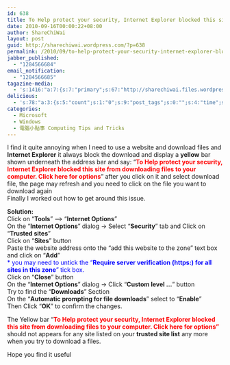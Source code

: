 ```yaml
---
id: 638
title: To Help protect your security, Internet Explorer blocked this site from downloading files to your computer. Click here for options
date: 2010-09-16T00:00:22+08:00
author: ShareChiWai
layout: post
guid: http://sharechiwai.wordpress.com/?p=638
permalink: /2010/09/to-help-protect-your-security-internet-explorer-blocked-this-site-from-downloading-files-to-your-computer-click-here-for-options/
jabber_published:
  - "1284566684"
email_notification:
  - "1284566685"
tagazine-media:
  - 's:1416:"a:7:{s:7:"primary";s:67:"http://sharechiwai.files.wordpress.com/2010/09/internetsettings.png";s:6:"images";a:4:{s:70:"http://sharechiwai.files.wordpress.com/2010/09/protectyoursecurity.png";a:6:{s:8:"file_url";s:70:"http://sharechiwai.files.wordpress.com/2010/09/protectyoursecurity.png";s:5:"width";s:3:"782";s:6:"height";s:3:"173";s:4:"type";s:5:"image";s:4:"area";s:6:"135286";s:9:"file_path";s:0:"";}s:67:"http://sharechiwai.files.wordpress.com/2010/09/internetsettings.png";a:6:{s:8:"file_url";s:67:"http://sharechiwai.files.wordpress.com/2010/09/internetsettings.png";s:5:"width";s:3:"786";s:6:"height";s:3:"572";s:4:"type";s:5:"image";s:4:"area";s:6:"449592";s:9:"file_path";s:0:"";}s:62:"http://sharechiwai.files.wordpress.com/2010/09/trustedsite.png";a:6:{s:8:"file_url";s:62:"http://sharechiwai.files.wordpress.com/2010/09/trustedsite.png";s:5:"width";s:3:"423";s:6:"height";s:3:"541";s:4:"type";s:5:"image";s:4:"area";s:6:"228843";s:9:"file_path";s:0:"";}s:75:"http://sharechiwai.files.wordpress.com/2010/09/promptingforfiledownload.png";a:6:{s:8:"file_url";s:75:"http://sharechiwai.files.wordpress.com/2010/09/promptingforfiledownload.png";s:5:"width";s:3:"427";s:6:"height";s:3:"485";s:4:"type";s:5:"image";s:4:"area";s:6:"207095";s:9:"file_path";s:0:"";}}s:6:"videos";a:0:{}s:11:"image_count";s:1:"4";s:6:"author";s:8:"15700447";s:7:"blog_id";s:8:"15180134";s:9:"mod_stamp";s:19:"2010-09-15 12:59:31";}";'
delicious:
  - 's:78:"a:3:{s:5:"count";s:1:"0";s:9:"post_tags";s:0:"";s:4:"time";s:10:"1284991756";}";'
categories:
  - Microsoft
  - Windows
  - 電腦小貼事 Computing Tips and Tricks
---
```

I find it quite annoying when I need to use a website and download files and **Internet Explorer** it always block the download and display a **yellow** bar shown underneath the address bar and say: &#8220;<span style="color: #ff0000;"><strong>To Help protect your security, Internet Explorer blocked this site from downloading files to your computer. Click here for options</strong></span>&#8221; after you click on it and select download file, the page may refresh and you need to click on the file you want to download again  
[<img class="alignnone size-full wp-image-640" title="ProtectYourSecurity" src="https://i1.wp.com/farm6.static.flickr.com/5283/5687826799_e0e9bcd4c5.jpg?w=625" alt="" data-recalc-dims="1" />](https://i1.wp.com/farm6.static.flickr.com/5283/5687826799_e0e9bcd4c5.jpg)  
Finally I worked out how to get around this issue.

**Solution:**  
Click on &#8220;**Tools**&#8221; &#8211;> &#8220;**Internet Options**&#8221;  
[<img class="alignnone size-full wp-image-639" title="InternetSettings" src="https://i1.wp.com/farm6.static.flickr.com/5264/5688394294_3fb1980b9d.jpg?w=625" alt="" data-recalc-dims="1" />](https://i1.wp.com/farm6.static.flickr.com/5264/5688394294_3fb1980b9d.jpg)  
On the &#8220;**Internet Options**&#8221; dialog -> Select &#8220;**Security**&#8221; tab and Click on &#8220;**Trusted sites**&#8221;  
[<img class="alignnone size-full wp-image-642" title="TrustedSite" src="https://i0.wp.com/farm6.static.flickr.com/5248/5687828539_36c9dd5c01.jpg?w=625" alt="" data-recalc-dims="1" />](https://i0.wp.com/farm6.static.flickr.com/5248/5687828539_36c9dd5c01.jpg)  
Click on &#8220;**Sites**&#8221; button  
Paste the website address onto the &#8220;add this website to the zone&#8221; text box and click on &#8220;**Add**&#8221;  
<span style="color: #0000ff;">* you may need to untick the &#8220;<strong>Require server verification (https:) for all sites in this zone</strong>&#8221; tick box.</span>  
Click on &#8220;**Close**&#8221; button  
On the &#8220;**Internet Options**&#8221; dialog -> Click &#8220;**Custom level &#8230;**&#8221; button  
Try to find the &#8220;**Downloads**&#8221; Section  
On the &#8220;**Automatic prompting for file downloads**&#8221; select to &#8220;**Enable**&#8221;  
Then Click &#8220;**OK**&#8221; to confirm the changes.  
[<img title="PromptingForFileDownload" src="https://i0.wp.com/farm6.static.flickr.com/5028/5688396080_c72c369646.jpg?w=625" alt="" data-recalc-dims="1" />](https://i0.wp.com/farm6.static.flickr.com/5028/5688396080_c72c369646.jpg)

The Yellow bar &#8220;<span style="color: #ff0000;"><strong>To Help protect your security, Internet Explorer blocked this site from downloading files to your computer. Click here for options&#8221;</strong></span> should not appears for any site listed on your **trusted site list** any more when you try to download a files.

Hope you find it useful